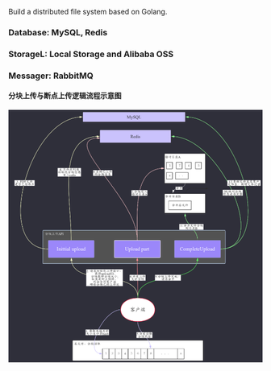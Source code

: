 Build a distributed file system based on Golang.

### Database: MySQL, Redis
### StorageL: Local Storage and Alibaba OSS
### Messager: RabbitMQ


#### 分块上传与断点上传逻辑流程示意图
<img src='/doc/mpupload_process.png' width="800px"></img>



